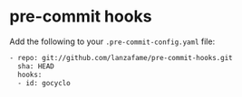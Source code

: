 # pre-commit hooks

Add the following to your `.pre-commit-config.yaml` file:

```sh
- repo: git://github.com/lanzafame/pre-commit-hooks.git
  sha: HEAD
  hooks:
  - id: gocyclo
```
